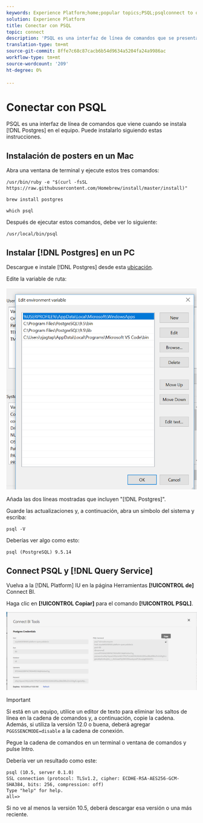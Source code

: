 ```yaml
---
keywords: Experience Platform;home;popular topics;PSQL;psqlconnect to query service;Query service;query service;
solution: Experience Platform
title: Conectar con PSQL
topic: connect
description: 'PSQL es una interfaz de línea de comandos que se presenta al instalar Postgres en el equipo. Puede instalarlo siguiendo estas instrucciones. '
translation-type: tm+mt
source-git-commit: 8ffe7c68c87cacb6b54d9634a5204fa24a9986ac
workflow-type: tm+mt
source-wordcount: '209'
ht-degree: 0%

---
```



# Conectar con PSQL

PSQL es una interfaz de línea de comandos que viene cuando se instala [!DNL Postgres] en el equipo. Puede instalarlo siguiendo estas instrucciones.

## Instalación de posters en un Mac

Abra una ventana de terminal y ejecute estos tres comandos:

```shell
/usr/bin/ruby -e "$(curl -fsSL https://raw.githubusercontent.com/Homebrew/install/master/install)"
```

```shell
brew install postgres
```

```shell
which psql
```

Después de ejecutar estos comandos, debe ver lo siguiente:

```shell
/usr/local/bin/psql
```

## Instalar [!DNL Postgres] en un PC

Descargue e instale [!DNL Postgres] desde esta [ubicación](https://www.postgresql.org/download/windows/).

Edite la variable de ruta:

![Imagen](../images/clients/psql/path.png)

Añada las dos líneas mostradas que incluyen &quot;[!DNL Postgres]&quot;.

Guarde las actualizaciones y, a continuación, abra un símbolo del sistema y escriba:

```shell
psql -V
```

Deberías ver algo como esto:

```shell
psql (PostgreSQL) 9.5.14
```

## Connect PSQL y [!DNL Query Service]

Vuelva a la [!DNL Platform] IU en la página Herramientas **[!UICONTROL de]** Connect BI.

Haga clic en **[!UICONTROL Copiar]** para el comando **[!UICONTROL PSQL]**.

![Imagen](../images/clients/psql/connect-bi.png)

>[!IMPORTANT]
>
>Si está en un equipo, utilice un editor de texto para eliminar los saltos de línea en la cadena de comandos y, a continuación, copie la cadena. Además, si utiliza la versión 12.0 o buena, deberá agregar `PGGSSENCMODE=disable` a la cadena de conexión.

Pegue la cadena de comandos en un terminal o ventana de comandos y pulse Intro.

Debería ver un resultado como este:

```shell
psql (10.5, server 0.1.0)
SSL connection (protocol: TLSv1.2, cipher: ECDHE-RSA-AES256-GCM-SHA384, bits: 256, compression: off)
Type "help" for help.
all=>
```

Si no ve al menos la versión 10.5, deberá descargar esa versión o una más reciente.